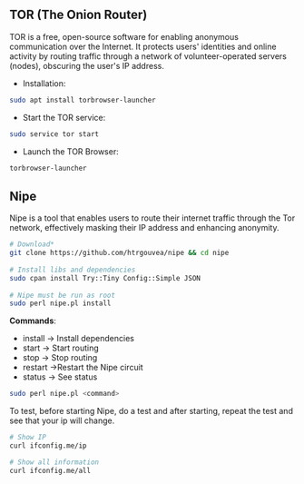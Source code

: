 ## TOR (The Onion Router)

TOR is a free, open-source software for enabling anonymous communication over the Internet. It protects users' identities and online activity by routing traffic through a network of volunteer-operated servers (nodes), obscuring the user's IP address.

- Installation:
```bash
sudo apt install torbrowser-launcher
```
- Start the TOR service:
```bash
sudo service tor start
```
- Launch the TOR Browser:
```bash
torbrowser-launcher
```

## Nipe 
Nipe is a tool that enables users to route their internet traffic through the Tor network, effectively masking their IP address and enhancing anonymity.

```bash
# Download* 
git clone https://github.com/htrgouvea/nipe && cd nipe  
      
# Install libs and dependencies
sudo cpan install Try::Tiny Config::Simple JSON  
  
# Nipe must be run as root
sudo perl nipe.pl install
```

**Commands**:
- install -> Install dependencies  
- start -> Start routing  
- stop -> Stop routing  
- restart ->Restart the Nipe circuit  
- status -> See status  
```bash
sudo perl nipe.pl <command>  
```

To test, before starting Nipe, do a test and after starting, repeat the test and see that your ip will change.

```bash
# Show IP
curl ifconfig.me/ip 

# Show all information  
curl ifconfig.me/all
```

